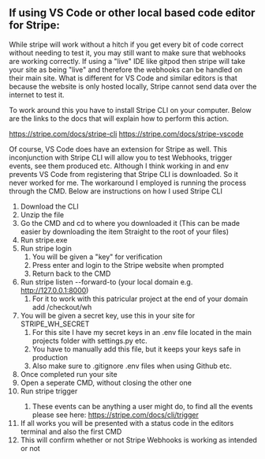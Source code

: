<!-- @format -->

## If using VS Code or other local based code editor for Stripe:

While stripe will work without a hitch if you get every bit of code correct without needing to
test it, you may still want to make sure that webhooks are working correctly. If using a "live"
IDE like gitpod then stripe will take your site as being "live" and therefore the webhooks can
be handled on their main site. What is different for VS Code and similar editors is that because
the website is only hosted locally, Stripe cannot send data over the internet to test it.

To work around this you have to install Stripe CLI on your computer. Below are the links to the
docs that will explain how to perform this action.

https://stripe.com/docs/stripe-cli
https://stripe.com/docs/stripe-vscode

Of course, VS Code does have an extension for Stripe as well. This inconjunction with Stripe CLI
will allow you to test Webhooks, trigger events, see them produced etc. Although I think working in
and env prevents VS Code from registering that Stripe CLI is downloaded. So it never worked for me.
The workaround I employed is running the process through the CMD. Below are instructions on how I
used Stripe CLI

1. Download the CLI
2. Unzip the file
3. Go the CMD and cd to where you downloaded it (This can be made easier by downloading the item
   Straight to the root of your files)
4. Run stripe.exe
5. Run stripe login
    1. You will be given a "key" for verification
    2. Press enter and login to the Stripe website when prompted
    3. Return back to the CMD
6. Run stripe listen --forward-to (your local domain e.g. http://127.0.0.1:8000)
    1. For it to work with this patricular project at the end of your domain add /checkout/wh
7. You will be given a secret key, use this in your site for STRIPE_WH_SECRET
    1. For this site I have my secret keys in an .env file located in the main projects folder with settings.py etc.
    2. You have to manually add this file, but it keeps your keys safe in production
    3. Also make sure to .gitignore .env files when using Github etc.
8. Once completed run your site
9. Open a seperate CMD, without closing the other one
10. Run stripe trigger <event>
    1. These events can be anything a user might do, to find all the events please see here: https://stripe.com/docs/cli/trigger
11. If all works you will be presented with a status code in the editors terminal and also the first CMD
12. This will confirm whether or not Stripe Webhooks is working as intended or not
